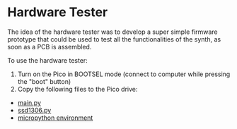 # Hardware Tester
The idea of the hardware tester was to develop a super simple firmware prototype that could be used to test all the functionalities of the synth, as soon as a PCB is assembled.
 
To use the hardware tester:
1. Turn on the Pico in BOOTSEL mode (connect to computer while pressing the "boot" button)
2. Copy the following files to the Pico drive:

- [main.py](hardware/hardware_tester/main.py)
- [ssd1306.py](hardware/hardware_tester/ssd1306.py)
- [micropython environment](hardware/hardware_tester/RPI_PICO-20250415-v1.25.0.uf2)
